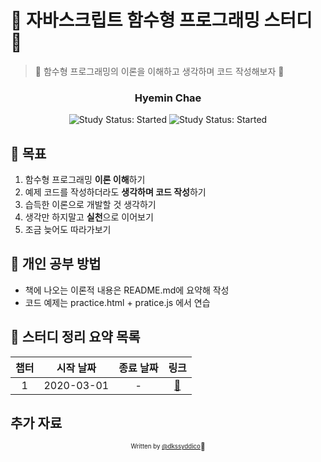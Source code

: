 # 🍎 자바스크립트 함수형 프로그래밍 스터디 🍎

> 🍎 함수형 프로그래밍의 이론을 이해하고 생각하며 코드 작성해보자 🍎

<div align="center">

<h3>Hyemin Chae</h3>

![Study Status: Started](https://img.shields.io/badge/Study%20Status-Started-blue.svg) ![Study Status: Started](https://img.shields.io/badge/Start%20Date-2021--02--24-23d16b.svg) 
</div>

## 🍎 목표

1. 함수형 프로그래밍 **이론 이해**하기
2. 예제 코드를 작성하더라도 **생각하며 코드 작성**하기
3. 습득한 이론으로 개발할 것 생각하기
4. 생각만 하지말고 **실천**으로 이어보기
5. 조금 늦어도 따라가보기

## 🍎 개인 공부 방법 

- 책에 나오는 이론적 내용은 README.md에 요약해 작성
- 코드 예제는 practice.html + pratice.js 에서 연습

## 🍎 스터디 정리 요약 목록

| 챕터 | 시작 날짜  | 종료 날짜 |             링크             |
| :--: | :--------: | :-------: | :--------------------------: |
|  1   | 2020-03-01 |     -     | [:link:](chapter1/README.md) |

## 추가 자료 


<div align="center">

<sub><sup>Written by <a href="https://github.com/dkssyddico">@dkssyddico</a></sup></sub><small>🍎</small>

</div>
